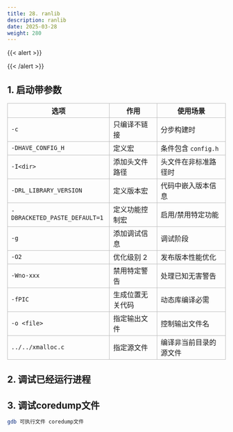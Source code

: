 ```yaml
---
title: 28. ranlib
description: ranlib
date: 2025-03-28
weight: 280
---
```


<style>
th, td {
  border: 1px solid rgb(190, 190, 190);
}
</style>

{{< alert >}}



{{< /alert >}}


## 1. 启动带参数



| 选项                          | 作用             | 使用场景               |
|-------------------------------|----------------|--------------------|
| `-c`                          | 只编译不链接     | 分步构建时             |
| `-DHAVE_CONFIG_H`             | 定义宏           | 条件包含 `config.h`    |
| `-I<dir>`                     | 添加头文件路径   | 头文件在非标准路径时   |
| `-DRL_LIBRARY_VERSION`        | 定义版本宏       | 代码中嵌入版本信息     |
| `-DBRACKETED_PASTE_DEFAULT=1` | 定义功能控制宏   | 启用/禁用特定功能      |
| `-g`                          | 添加调试信息     | 调试阶段               |
| `-O2`                         | 优化级别 2       | 发布版本性能优化       |
| `-Wno-xxx`                    | 禁用特定警告     | 处理已知无害警告       |
| `-fPIC`                       | 生成位置无关代码 | 动态库编译必需         |
| `-o <file>`                   | 指定输出文件     | 控制输出文件名         |
| `../../xmalloc.c`             | 指定源文件       | 编译非当前目录的源文件 |



## 2. 调试已经运行进程




## 3. 调试coredump文件

```bash
gdb 可执行文件 coredump文件

```

